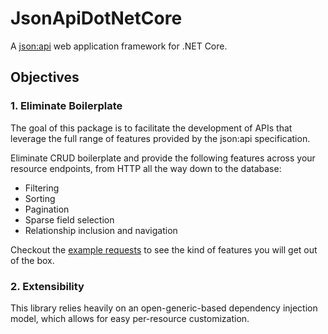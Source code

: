 # JsonApiDotNetCore

A [json:api](https://jsonapi.org) web application framework for .NET Core.

## Objectives

### 1. Eliminate Boilerplate

The goal of this package is to facilitate the development of APIs that leverage the full range
of features provided by the json:api specification.

Eliminate CRUD boilerplate and provide the following features across your resource endpoints, from HTTP all the way down to the database:

- Filtering
- Sorting
- Pagination
- Sparse field selection
- Relationship inclusion and navigation

Checkout the [example requests](request-examples) to see the kind of features you will get out of the box.

### 2. Extensibility

This library relies heavily on an open-generic-based dependency injection model, which allows for easy per-resource customization.

